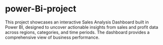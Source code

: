 # power-Bi-project
This project showcases an interactive Sales Analysis Dashboard built in Power BI, designed to uncover actionable insights from sales and profit data across regions, categories, and time periods. The dashboard provides a comprehensive view of business performance.
